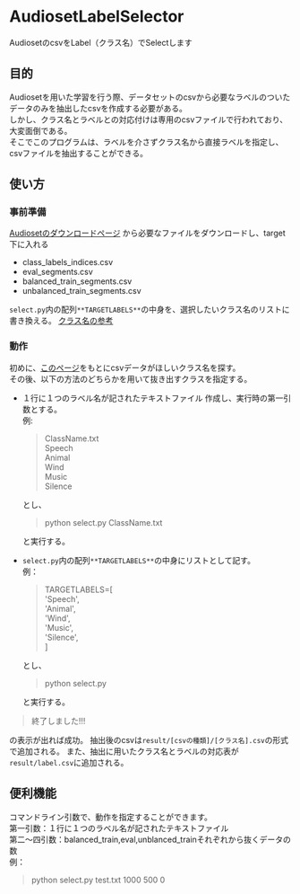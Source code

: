 # AudiosetLabelSelector
AudiosetのcsvをLabel（クラス名）でSelectします
## 目的
Audiosetを用いた学習を行う際、データセットのcsvから必要なラベルのついたデータのみを抽出したcsvを作成する必要がある。  
しかし、クラス名とラベルとの対応付けは専用のcsvファイルで行われており、大変面倒である。  
そこでこのプログラムは、ラベルを介さずクラス名から直接ラベルを指定し、csvファイルを抽出することができる。  

## 使い方
### 事前準備
[Audiosetのダウンロードページ](https://research.google.com/audioset/download.html)
から必要なファイルをダウンロードし、target下に入れる
* class_labels_indices.csv
* eval_segments.csv
* balanced_train_segments.csv
* unbalanced_train_segments.csv


`select.py`内の配列`**TARGETLABELS**`の中身を、選択したいクラス名のリストに書き換える。
[クラス名の参考](https://research.google.com/audioset/dataset/index.html)

### 動作
初めに、[このページ](https://research.google.com/audioset/dataset/index.html)をもとにcsvデータがほしいクラス名を探す。  
その後、以下の方法のどちらかを用いて抜き出すクラスを指定する。  
* １行に１つのラベル名が記されたテキストファイル 作成し、実行時の第一引数とする。  
    例:  
    >ClassName.txt  
    >Speech  
    Animal  
    Wind  
    Music  
    Silence  
    
    とし、
    > python select.py ClassName.txt  
    
    と実行する。
    
* `select.py`内の配列`**TARGETLABELS**`の中身にリストとして記す。  
    例：
    > TARGETLABELS=[  
        'Speech',  
        'Animal',  
        'Wind',  
        'Music',  
        'Silence',  
    ]  
    
    とし、
    > python select.py  
    
    と実行する。


> 終了しました!!!  


の表示が出れば成功。
抽出後のcsvは`result/[csvの種類]/[クラス名].csv`の形式で追加される。
また、抽出に用いたクラス名とラベルの対応表が`result/label.csv`に追加される。

## 便利機能
コマンドライン引数で、動作を指定することができます。  
第一引数：１行に１つのラベル名が記されたテキストファイル  
第二～四引数：balanced_train,eval,unblanced_trainそれぞれから抜くデータの数  
例：      

> python select.py test.txt 1000 500 0
